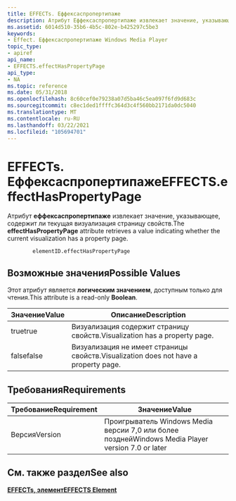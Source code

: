 ```yaml
---
title: EFFECTs. Еффексаспропертипаже
description: Атрибут Еффексаспропертипаже извлекает значение, указывающее, содержит ли текущая визуализация страницу свойств.
ms.assetid: 6014d510-35b6-4b5c-802e-b425297c5be3
keywords:
- Effect. Еффексаспропертипаже Windows Media Player
topic_type:
- apiref
api_name:
- EFFECTS.effectHasPropertyPage
api_type:
- NA
ms.topic: reference
ms.date: 05/31/2018
ms.openlocfilehash: 8c60cef0e79238a07d5ba46c5ea097f6fd9d683c
ms.sourcegitcommit: c8ec1ded1ffffc364d3c4f560bb2171da0dc5040
ms.translationtype: MT
ms.contentlocale: ru-RU
ms.lasthandoff: 03/22/2021
ms.locfileid: "105694701"
---
```

# <a name="effectseffecthaspropertypage"></a><span data-ttu-id="f3411-104">EFFECTs. Еффексаспропертипаже</span><span class="sxs-lookup"><span data-stu-id="f3411-104">EFFECTS.effectHasPropertyPage</span></span>

<span data-ttu-id="f3411-105">Атрибут **еффексаспропертипаже** извлекает значение, указывающее, содержит ли текущая визуализация страницу свойств.</span><span class="sxs-lookup"><span data-stu-id="f3411-105">The **effectHasPropertyPage** attribute retrieves a value indicating whether the current visualization has a property page.</span></span>

``` syntax
        elementID.effectHasPropertyPage
```

## <a name="possible-values"></a><span data-ttu-id="f3411-106">Возможные значения</span><span class="sxs-lookup"><span data-stu-id="f3411-106">Possible Values</span></span>

<span data-ttu-id="f3411-107">Этот атрибут является **логическим значением**, доступным только для чтения.</span><span class="sxs-lookup"><span data-stu-id="f3411-107">This attribute is a read-only **Boolean**.</span></span>



| <span data-ttu-id="f3411-108">Значение</span><span class="sxs-lookup"><span data-stu-id="f3411-108">Value</span></span> | <span data-ttu-id="f3411-109">Описание</span><span class="sxs-lookup"><span data-stu-id="f3411-109">Description</span></span>                                  |
|-------|----------------------------------------------|
| <span data-ttu-id="f3411-110">true</span><span class="sxs-lookup"><span data-stu-id="f3411-110">true</span></span>  | <span data-ttu-id="f3411-111">Визуализация содержит страницу свойств.</span><span class="sxs-lookup"><span data-stu-id="f3411-111">Visualization has a property page.</span></span>           |
| <span data-ttu-id="f3411-112">false</span><span class="sxs-lookup"><span data-stu-id="f3411-112">false</span></span> | <span data-ttu-id="f3411-113">Визуализация не имеет страницы свойств.</span><span class="sxs-lookup"><span data-stu-id="f3411-113">Visualization does not have a property page.</span></span> |



 

## <a name="requirements"></a><span data-ttu-id="f3411-114">Требования</span><span class="sxs-lookup"><span data-stu-id="f3411-114">Requirements</span></span>



| <span data-ttu-id="f3411-115">Требование</span><span class="sxs-lookup"><span data-stu-id="f3411-115">Requirement</span></span> | <span data-ttu-id="f3411-116">Значение</span><span class="sxs-lookup"><span data-stu-id="f3411-116">Value</span></span> |
|--------------------|------------------------------------------------------|
| <span data-ttu-id="f3411-117">Версия</span><span class="sxs-lookup"><span data-stu-id="f3411-117">Version</span></span><br/> | <span data-ttu-id="f3411-118">Проигрыватель Windows Media версии 7,0 или более поздней</span><span class="sxs-lookup"><span data-stu-id="f3411-118">Windows Media Player version 7.0 or later</span></span><br/> |



## <a name="see-also"></a><span data-ttu-id="f3411-119">См. также раздел</span><span class="sxs-lookup"><span data-stu-id="f3411-119">See also</span></span>

<dl> <dt>

[<span data-ttu-id="f3411-120">**EFFECTs, элемент**</span><span class="sxs-lookup"><span data-stu-id="f3411-120">**EFFECTS Element**</span></span>](effects-element.md)
</dt> </dl>

 

 





